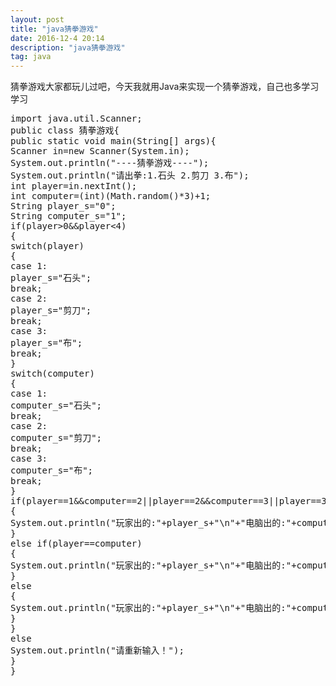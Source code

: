 ```yaml
---
layout: post
title: "java猜拳游戏"
date: 2016-12-4 20:14
description: "java猜拳游戏"
tag: java
---
```


猜拳游戏大家都玩儿过吧，今天我就用Java来实现一个猜拳游戏，自己也多学习学习
<pre>
import java.util.Scanner;
public class 猜拳游戏{
public static void main(String[] args){
Scanner in=new Scanner(System.in);
System.out.println("----猜拳游戏----");
System.out.println("请出拳:1.石头 2.剪刀 3.布");
int player=in.nextInt();
int computer=(int)(Math.random()*3)+1;
String player_s="0";
String computer_s="1";
if(player>0&&player<4)
{
switch(player)
{
case 1:
player_s="石头";
break;
case 2:
player_s="剪刀";
break;
case 3:
player_s="布";
break;
}
switch(computer)
{
case 1:
computer_s="石头";
break;
case 2:
computer_s="剪刀";
break;
case 3:
computer_s="布";
break;
}
if(player==1&&computer==2||player==2&&computer==3||player==3&&computer==1)
{
System.out.println("玩家出的:"+player_s+"\n"+"电脑出的:"+computer_s+"\n"+"玩家赢");
}
else if(player==computer)
{
System.out.println("玩家出的:"+player_s+"\n"+"电脑出的:"+computer_s+"\n"+"平局");
}
else
{
System.out.println("玩家出的:"+player_s+"\n"+"电脑出的:"+computer_s+"\n"+"电脑赢");
}
}
else
System.out.println("请重新输入！");
}
}
